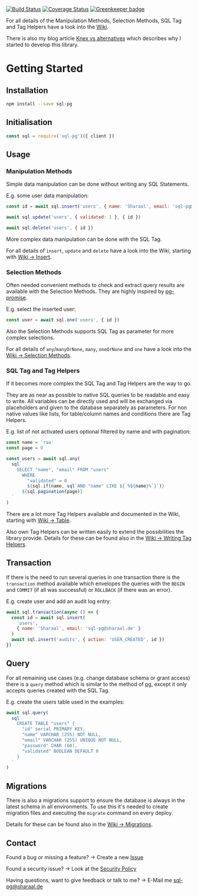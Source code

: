 [![Build Status](https://travis-ci.org/Sharaal/sql-pg.svg)](https://travis-ci.org/Sharaal/sql-pg)
[![Coverage Status](https://coveralls.io/repos/github/Sharaal/sql-pg/badge.svg?branch=master)](https://coveralls.io/github/Sharaal/sql-pg?branch=master)
[![Greenkeeper badge](https://badges.greenkeeper.io/Sharaal/sql-pg.svg)](https://greenkeeper.io/)

For all details of the Manipulation Methods, Selection Methods, SQL Tag and Tag Helpers have a look into the [Wiki](https://github.com/Sharaal/sql-pg/wiki).

There is also my blog article [Knex vs alternatives](http://blog.sharaal.de/2019/03/12/knex-vs-alternatives.html) which describes why I started to develop this library.

# Getting Started

## Installation

```bash
npm install --save sql-pg
```

## Initialisation

```javascript
const sql = require('sql-pg')({ client })
```

## Usage

### Manipulation Methods

Simple data manipulation can be done without writing any SQL Statements.

E.g. some user data manipulation:

```javascript
const id = await sql.insert('users', { name: 'Sharaal', email: 'sql-pg@sharaal.de' })

await sql.update('users', { validated: 1 }, { id })

await sql.delete('users', { id })
```

More complex data manipulation can be done with the SQL Tag.

For all details of `insert`, `update` and `delete` have a look into the Wiki, starting with [Wiki -> Insert](https://github.com/Sharaal/sql-pg/wiki/Insert).

### Selection Methods

Often needed convenient methods to check and extract query results are available with the Selection Methods. They are highly inspired by [pg-promise](http://vitaly-t.github.io/pg-promise/index.html).

E.g. select the inserted user:

```javascript
const user = await sql.one('users', { id })
```

Also the Selection Methods supports SQL Tag as parameter for more complex selections.

For all details of `any`/`manyOrNone`, `many`, `oneOrNone` and `one` have a look into the [Wiki -> Selection Methods](https://github.com/Sharaal/sql-pg/wiki/Selection-Methods).

### SQL Tag and Tag Helpers

If it becomes more complex the SQL Tag and Tag Helpers are the way to go.

They are as near as possible to native SQL queries to be readable and easy to write. All variables can be directly used and will be exchanged via placeholders and given to the database separately as parameters. For non native values like lists, for table/column names and conditions there are Tag Helpers.

E.g. list of not activated users optional filtered by name and with pagination:

```javascript
const name = 'raa'
const page = 0

const users = await sql.any(
  sql`
    SELECT "name", "email" FROM "users"
      WHERE
        "validated" = 0
        ${sql.if(name, sql`AND "name" LIKE ${`%${name}%`}`)}
      ${sql.pagination(page)}
  `
)
```

There are a lot more Tag Helpers available and documented in the Wiki, starting with [Wiki -> Table](https://github.com/Sharaal/sql-pg/wiki/Table).

Also own Tag Helpers can be written easily to extend the possibilities the library provide. Details for these can be found also in the [Wiki -> Writing Tag Helpers](https://github.com/Sharaal/sql-pg/wiki/Writing-Tag-Helpers).

## Transaction

If there is the need to run several queries in one transaction there is the `transaction` method available which envelopes the queries with the `BEGIN` and `COMMIT` (if all was successful) or `ROLLBACK` (if there was an error).

E.g. create user and add an audit log entry:

```javascript
await sql.transaction(async () => {
  const id = await sql.insert(
    'users',
    { name: 'Sharaal', email: 'sql-pg@sharaal.de' }
  )
  await sql.insert('audits', { action: 'USER_CREATED', id })
})
```

## Query

For all remaining use cases (e.g. change database schema or grant access) there is a `query` method which is similar to the method of [pg](https://node-postgres.com/), except it only accepts queries created with the SQL Tag.

E.g. create the users table used in the examples:

```javascript
await sql.query(
  sql`
    CREATE TABLE "users" {
      "id" serial PRIMARY KEY,
      "name" VARCHAR (255) NOT NULL,
      "email" VARCHAR (255) UNIQUE NOT NULL,
      "password" CHAR (60),
      "validated" BOOLEAN DEFAULT 0
    }
  `
)
```

## Migrations

There is also a migrations support to ensure the database is always in the latest schema in all environments. To use this it's needed to create migration files and executing the `migrate` command on every deploy.

Details for these can be found also in the [Wiki -> Migrations](https://github.com/Sharaal/sql-pg/wiki/Migrations).

## Contact

Found a bug or missing a feature? -> Create a new [Issue](https://github.com/Sharaal/sql-pg/issues)

Found a security issue? -> Look at the [Security Policy](https://github.com/Sharaal/sql-pg/security/policy)

Having questions, want to give feedback or talk to me? -> E-Mail me sql-pg@sharaal.de
